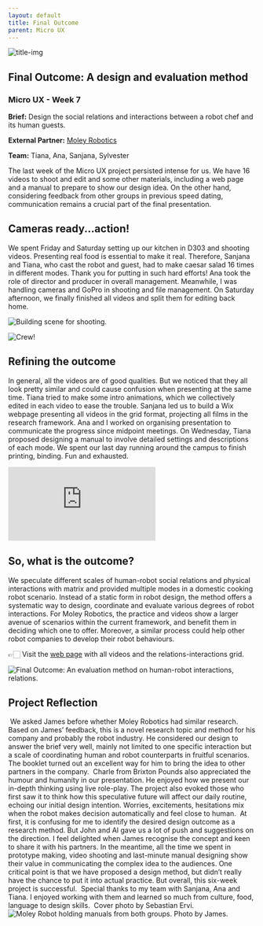 ```yaml
---
layout: default
title: Final Outcome
parent: Micro UX
---
```

![title-img](https://sylvesterlau.com/blog/assets/micro/w7/cover.jpg) 
## Final Outcome: A design and evaluation method
### Micro UX - Week 7

**Brief:** Design the social relations and interactions between a robot chef and its human guests.

**External Partner:** [Moley Robotics](https://moley.com)

**Team:** Tiana, Ana, Sanjana, Sylvester

The last week of the Micro UX project persisted intense for us. We have 16 videos to shoot and edit and some other materials, including a web page and a manual to prepare to show our design idea. On the other hand, considering feedback from other groups in previous speed dating, communication remains a crucial part of the final presentation.

## Cameras ready...action!
We spent Friday and Saturday setting up our kitchen in D303 and shooting videos. Presenting real food is essential to make it real. Therefore, Sanjana and Tiana, who cast the robot and guest, had to make caesar salad 16 times in different modes. Thank you for putting in such hard efforts! Ana took the role of director and producer in overall management. Meanwhile, I was handling cameras and GoPro in shooting and file management. On Saturday afternoon, we finally finished all videos and split them for editing back home.

![Building scene for shooting.](https://sylvesterlau.com/blog/assets/micro/w7/setting.jpg "Building scene for shooting") 

![Crew!](https://sylvesterlau.com/blog/assets/micro/w7/crew.gif "Crew!") 

## Refining the outcome
In general, all the videos are of good qualities. But we noticed that they all look pretty similar and could cause confusion when presenting at the same time. Tiana tried to make some intro animations, which we collectively edited in each video to ease the trouble. Sanjana led us to build a Wix webpage presenting all videos in the grid format, projecting all films in the research framework. Ana and I worked on organising presentation to communicate the progress since midpoint meetings. On Wednesday, Tiana proposed designing a manual to involve detailed settings and descriptions of each mode. We spent our last day running around the campus to finish printing, binding. Fun and exhausted.
​
<iframe class="l" src="https://www.youtube.com/embed/GiHY_8WS77Q" title="YouTube video player" frameborder="0" allow="accelerometer; autoplay; clipboard-write; encrypted-media; gyroscope; picture-in-picture" allowfullscreen></iframe>

## So, what is the outcome?

We speculate different scales of human-robot social relations and physical interactions with matrix and provided multiple modes in a domestic cooking robot scenario. Instead of a static form in robot design, the method offers a systematic way to design, coordinate and evaluate various degrees of robot interactions. For Moley Robotics, the practice and videos show a larger avenue of scenarios within the current framework, and benefit them in deciding which one to offer. Moreover, a similar process could help other robot companies to develop their robot behaviours.

👉🏻 Visit the [web page](https://moleychef.wixsite.com/microux) with all videos and the relations-interactions grid.

![Final Outcome: An evaluation method on human-robot interactions, relations.](https://sylvesterlau.com/blog/assets/micro/w7/matrix.jpg "Final Outcome: An evaluation method on human-robot interactions, relations") 

## Project Reflection
​
We asked James before whether Moley Robotics had similar research. Based on James’ feedback, this is a novel research topic and method for his company and probably the robot industry. He considered our design to answer the brief very well, mainly not limited to one specific interaction but a scale of coordinating human and robot counterparts in fruitful scenarios. The booklet turned out an excellent way for him to bring the idea to other partners in the company.
​
Charle from Brixton Pounds also appreciated the humour and humanity in our presentation. He enjoyed how we present our in-depth thinking using live role-play. The project also evoked those who first saw it to think how this speculative future will affect our daily routine, echoing our initial design intention. Worries, excitements, hesitations mix when the robot makes decision automatically and feel close to human.
​
At first, it is confusing for me to identify the desired design outcome as a research method. But John and Al gave us a lot of push and suggestions on the direction. I feel delighted when James recognise the concept and keen to share it with his partners. In the meantime, all the time we spent in prototype making, video shooting and last-minute manual designing show their value in communicating the complex idea to the audiences. One critical point is that we have proposed a design method, but didn’t really have the chance to put it into actual practice. But overall, this six-week project is successful.
​
Special thanks to my team with Sanjana, Ana and Tiana. I enjoyed working with them and learned so much from culture, food, language to design skills.
​
Cover photo by Sebastian Ervi.
​
![Moley Robot holding manuals from both groups. Photo by James.](https://sylvesterlau.com/blog/assets/micro/w7/moley-manual.JPG "Moley Robot holding manuals from both groups. Photo by James.") 